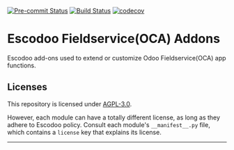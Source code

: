 
<!-- /!\ Non OCA Context : Set here the badge of your runbot / runboat instance. -->
[![Pre-commit Status](https://github.com/Escodoo/fieldservice-addons/actions/workflows/pre-commit.yml/badge.svg?branch=14.0)](https://github.com/Escodoo/fieldservice-addons/actions/workflows/pre-commit.yml?query=branch%3A14.0)
[![Build Status](https://github.com/Escodoo/fieldservice-addons/actions/workflows/test.yml/badge.svg?branch=14.0)](https://github.com/Escodoo/fieldservice-addons/actions/workflows/test.yml?query=branch%3A14.0)
[![codecov](https://codecov.io/gh/Escodoo/fieldservice-addons/branch/14.0/graph/badge.svg)](https://codecov.io/gh/Escodoo/fieldservice-addons)
<!-- /!\ Non OCA Context : Set here the badge of your translation instance. -->

<!-- /!\ do not modify above this line -->

# Escodoo Fieldservice(OCA) Addons

Escodoo add-ons used to extend or customize Odoo Fieldservice(OCA) app functions.

<!-- /!\ do not modify below this line -->

<!-- prettier-ignore-start -->



<!-- prettier-ignore-end -->

## Licenses

This repository is licensed under [AGPL-3.0](LICENSE).

However, each module can have a totally different license, as long as they adhere to Escodoo
policy. Consult each module's `__manifest__.py` file, which contains a `license` key
that explains its license.

----
<!-- /!\ Non OCA Context : Set here the full description of your organization. -->
